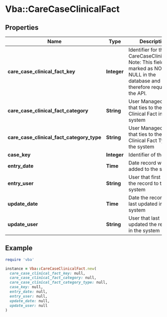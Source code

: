 # Vba::CareCaseClinicalFact

## Properties

| Name | Type | Description | Notes |
| ---- | ---- | ----------- | ----- |
| **care_case_clinical_fact_key** | **Integer** | Identifier for the CareCaseClinicalFact Note: This field is marked as NOT NULL in the database and therefore required by the API. |  |
| **care_case_clinical_fact_category** | **String** | User Managed field that ties to the Clinical Fact in the system | [optional] |
| **care_case_clinical_fact_category_type** | **String** | User Managed field that ties to the Clinical Fact Type in the system | [optional] |
| **case_key** | **Integer** | Identifier of the case. | [optional] |
| **entry_date** | **Time** | Date record was first added to the system | [optional] |
| **entry_user** | **String** | User that first added the record to the system | [optional] |
| **update_date** | **Time** | Date the record was last updated in the system | [optional] |
| **update_user** | **String** | User that last updated the record in the system | [optional] |

## Example

```ruby
require 'vba'

instance = Vba::CareCaseClinicalFact.new(
  care_case_clinical_fact_key: null,
  care_case_clinical_fact_category: null,
  care_case_clinical_fact_category_type: null,
  case_key: null,
  entry_date: null,
  entry_user: null,
  update_date: null,
  update_user: null
)
```

